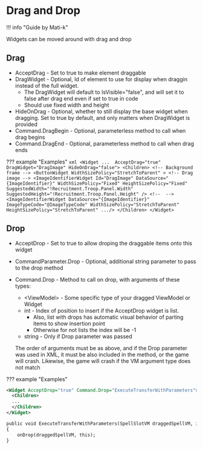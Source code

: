 # Drag and Drop

!!! info "Guide by Mati-k"

Widgets can be moved around with drag and drop

## Drag
* AcceptDrag - Set to true to make element draggable
* DragWidget - Optional, Id of element to use for display when draggin instead of the full widget.
  * The DragWidget will default to IsVisible="false", and will set it to false after drag end even if set to true in code
  * Should use fixed width and height
* HideOnDrag - Optional, whether to still display the base widget when dragging. Set to true by default, and only matters when DragWidget is provided
* Command.DragBegin - Optional, parameterless method to call when drag begins
* Command.DragEnd - Optional, parameterless method to call when drag ends

??? example "Examples"
    ``` xml
    <Widget ...  AcceptDrag="true" DragWidget="DragImage" HideOnDrag="false">
      <Children>
        <!-- Background frame -->
        <ButtonWidget WidthSizePolicy="StretchToParent" >
        <!-- Drag image -->
        <ImageIdentifierWidget Id="DragImage" DataSource="{ImageIdentifier}" WidthSizePolicy="Fixed" HeightSizePolicy="Fixed" SuggestedWidth="!Recruitment.Troop.Panel.Width" SuggestedHeight="!Recruitment.Troop.Panel.Height" />
        <!--  -->
        <ImageIdentifierWidget DataSource="{ImageIdentifier}" ImageTypeCode="@ImageTypeCode" WidthSizePolicy="StretchToParent" HeightSizePolicy="StretchToParent" .../>
      </Children>
    </Widget>
    ```

## Drop
* AcceptDrop - Set to true to allow droping the draggable items onto this widget
* CommandParameter.Drop - Optional, additional string parameter to pass to the drop method
* Command.Drop - Method to call on drop, with arguments of these types:
  * \<ViewModel\> - Some specific type of your dragged ViewModel or Widget
  * int - Index of position to insert if the AcceptDrop widget is list.
    * Also, list with drops has automatic visual behavior of parting items to show insertion point
    * Otherwise for not lists the index will be -1
  * string - Only if Drop parameter was passed
  
  The order of arguments must be as above, and if the Drop parameter was used in XML, it must be also included in the method, or the game will crash. Likewise, the game will crash if the VM argument type does not match

??? example "Examples"
``` xml
<Widget AcceptDrop="true" Command.Drop="ExecuteTransferWithParameters">
  <Children>
  ...
  </Children>
</Widget>

public void ExecuteTransferWithParameters(SpellSlotVM draggedSpellVM, int index)
{
    onDrop(draggedSpellVM, this);
}
```
    
